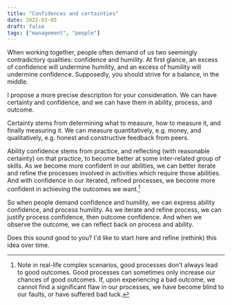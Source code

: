 ```yaml
---
title: "Confidences and certainties"
date: 2022-03-05
draft: false
tags: ["management", "people"]
---
```

When working together, people often demand of us two seemingly contradictory qualities: confidence and humility. At first glance, an excess of confidence will undermine humility, and an excess of humility will undermine confidence. Supposedly, you should strive for a balance, in the middle.

I propose a more precise description for your consideration. We can have certainty and confidence, and we can have them in ability, process, and outcome.

Certainty stems from determining what to measure, how to measure it, and finally measuring it. We can measure quantitatively, e.g. money, and qualitatively, e.g. honest and constructive feedback from peers.

Ability confidence stems from practice, and reflecting (with reasonable certainty) on that practice, to become better at some inter-related group of skills. As we become more confident in our abilities, we can better iterate and refine the processes involved in activities which require those abilities. And with confidence in our iterated, refined processes, we become more confident in achieving the outcomes we want.[^1]
[^1]: Note in real-life complex scenarios, good processes don't always lead to good outcomes. Good processes can sometimes only increase our chances of good outcomes. If, upon experiencing a bad outcome, we cannot find a significant flaw in our processes, we have become blind to our faults, or have suffered bad luck.

So when people demand confidence and humility, we can express ability confidence, and process humility. As we iterate and refine process, we can justify process confidence, then outcome confidence. And when we observe the outcome, we can reflect back on process and ability.

Does this sound good to you? I'd like to start here and refine (rethink) this idea over time.
